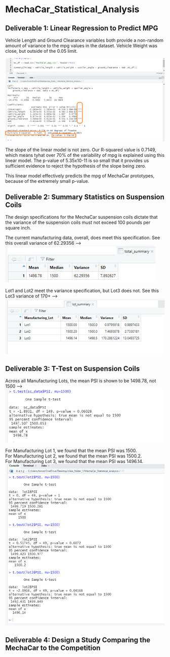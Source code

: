 # MechaCar_Statistical_Analysis

## Deliverable 1: Linear Regression to Predict MPG
Vehicle Length and Ground Clearance variables both provide a non-random amount of variance to the mpg values in the dataset.  Vehicle Weight was close, but outside of the 0.05 limit.

![First Image](Resources/mpg_image1.png)

The slope of the linear model is not zero.  Our R-squared value is 0.7149, which means tyhat over 70% of the variability of mpg is explained using this linear model.  The p-value of 5.35x10-11 is so small that it provides us sufficient evidence to reject the hypothesis of the slope being zero.

This linear model effectively predicts the mpg of MechaCar prototypes, because of the extremely small p-value.


## Deliverable 2: Summary Statistics on Suspension Coils
The design specifications for the MechaCar suspension coils dictate that the variance of the suspension coils must not exceed 100 pounds per square inch.

The current manufacturing data, overall, does meet this specification.  See this overall variance of 62.29356 -->
![Image](Resources/total_summary.png)

Lot1 and Lot2 meet the variance specification, but Lot3 does not.  See this Lot3 variance of 170+ -->
![Image](Resources/lot_summary.png)


## Deliverable 3: T-Test on Suspension Coils
Across all Manufacturing Lots, the mean PSI is shown to be 1498.78, not 1500 -->
![Image](Resources/tt1.png)

For Manufacturing Lot 1, we found that the mean PSI was 1500.  
For Manufacturing Lot 2, we found that the mean PSI was 1500.2.  
For Manufacturing Lot 3, we found that the mean PSI was 1496.14.  
![Image](Resources/tt3.png)


## Deliverable 4: Design a Study Comparing the MechaCar to the Competition


